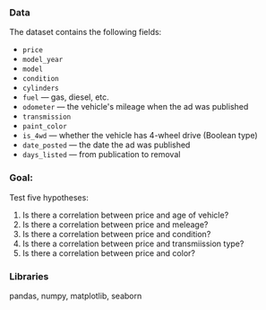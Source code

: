 
### Data
The dataset contains the following fields:
- `price`
- `model_year`
- `model`
- `condition`
- `cylinders`
- `fuel` — gas, diesel, etc.
- `odometer` — the vehicle's mileage when the ad was published
- `transmission`
- `paint_color`
- `is_4wd` — whether the vehicle has 4-wheel drive (Boolean type)
- `date_posted` — the date the ad was published
- `days_listed` — from publication to removal

### Goal:
Test five hypotheses:

1. Is there a correlation between price and age of vehicle?
2. Is there a correlation between price and meleage?
3. Is there a correlation between price and condition?
4. Is there a correlation between price and transmiission type?
5. Is there a correlation between price and color?

### Libraries
pandas, numpy, matplotlib, seaborn
